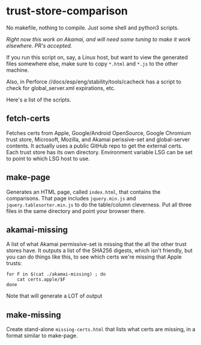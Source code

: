 # trust-store-comparison

No makefile, nothing to compile.  Just some shell and python3 scripts.

*Right now this work on Akamai, and will need some tuning to make it
work elsewhere.  PR's accepted.*

If you run this script on, say, a Linux host, but want to view the
generated files somewhere else, make sure to copy `*.html` and `*.js`
to the other machine.

Also, in Perforce //docs/esp/eng/stability/tools/cacheck has a script
to check for global_server.xml expirations, etc.

Here's a list of the scripts.

## fetch-certs

Fetches certs from Apple, Google/Android OpenSource, Google Chromium trust
store, Microsoft, Mozilla, and Akamai perissive-set and global-server
contents.  It actually uses a public GitHub repo to get the external certs.
Each trust store has its own directory.  Environment variable LSG can
be set to point to which LSG host to use.

## make-page
Generates an HTML page, called `index.html`, that contains the comparisons.
That page includes `jquery.min.js` and `jquery.tablesorter.min.js` to do the
table/column cleverness.  Put all three files in the same directory and point
your browser there.

## akamai-missing
A list of what Akamai permissive-set is missing that the all the other
trust stores have. It outputs a list of the SHA256 digests, which isn't
friendly, but you can do things like this, to see
which certs we're missing that Apple trusts:

```
for F in $(cat ./akamai-missing) ; do
    cat certs.apple/$F
done
```

Note that will generate a LOT of output

## make-missing
Create stand-alone `missing-certs.html` that lists what certs are missing,
in a format similar to make-page.
